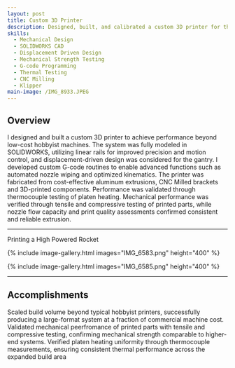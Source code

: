 ```yaml
---
layout: post
title: Custom 3D Printer
description: Designed, built, and calibrated a custom 3D printer for the manufacturing of large components
skills: 
  - Mechanical Design
  - SOLIDWORKS CAD
  - Displacement Driven Design
  - Mechanical Strength Testing
  - G-code Programming
  - Thermal Testing
  - CNC Milling
  - Klipper
main-image: /IMG_8933.JPEG
---
```


## Overview
I designed and built a custom 3D printer to achieve performance beyond low-cost hobbyist machines. The system was fully modeled in SOLIDWORKS, utilizing linear rails for improved precision and motion control, and displacement-driven design was considered for the gantry. I developed custom G-code routines to enable advanced functions such as automated nozzle wiping and optimized kinematics. The printer was fabricated from cost-effective aluminum extrusions, CNC Milled brackets and 3D-printed components. Performance was validated through thermocouple testing of platen heating. Mechanical performance was verified through tensile and compressive testing of printed parts, while nozzle flow capacity and print quality assessments confirmed consistent and reliable extrusion.

---

Printing a High Powered Rocket

{% include image-gallery.html images="IMG_6583.png" height="400" %}

{% include image-gallery.html images="IMG_6585.png" height="400" %}

---

## Accomplishments
Scaled build volume beyond typical hobbyist printers, successfully producing a large-format system at a fraction of commercial machine cost.
Validated mechanical peerfromance of printed parts with tensile and compressive testing, confirming mechanical strength comparable to higher-end systems.
Verified platen heating uniformity through thermocouple measurements, ensuring consistent thermal performance across the expanded build area

